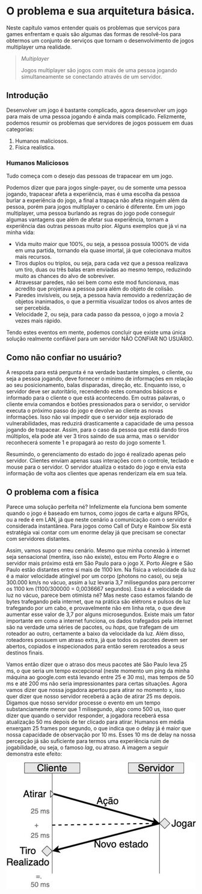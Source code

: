 # O problema e sua arquitetura básica.

Neste capítulo vamos entender quais os problemas que serviços para games enfrentam e quais são algumas das formas de resolvê-los para obtermos um conjunto de serviços que tornam o desenvolvimento de jogos multiplayer uma realidade. 

> *Multiplayer*
> 
> Jogos multiplayer são jogos com mais de uma pessoa jogando simultaneamente se conectando através de um servidor.

## Introdução

Desenvolver um jogo é bastante complicado, agora desenvolver um jogo para mais de uma pessoa jogando é ainda mais complicado. Felizmente, podemos resumir os problemas que servidores de jogos possuem em duas categorias:

1. Humanos maliciosos.
2. Física realística.

### Humanos Maliciosos

Tudo começa com o desejo das pessoas de trapacear em um jogo.

Podemos dizer que para jogos single-payer, ou de somente uma pessoa jogando, trapacear afeta a experiência, mas é uma escolha da pessoa burlar a experiência do jogo, a final a trapaça não afeta ninguém além da pessoa, porém para jogos multiplayer o cenário é diferente. Em um jogo multiplayer, uma pessoa burlando as regras do jogo pode conseguir algumas vantagens que além de afetar sua experiência, tornam a experiência das outras pessoas muito pior. Alguns exemplos que já vi na minha vida:

* Vida muito maior que 100%, ou seja, a pessoa possuia 1000% de vida em uma partida, tornando ela quase imortal, já que colecionava muitos mais recursos.
* Tiros duplos ou triplos, ou seja, para cada vez que a pessoa realizava um tiro, duas ou três balas eram enviadas ao mesmo tempo, reduzindo muito as chances do alvo de sobreviver.
* Atravessar paredes, não sei bem como este mod funcionava, mas acredito que projetava a pessoa para além do objeto de colisão.
* Paredes invisíveis, ou seja, a pessoa havia removido a redenrização de objetos inanimados, o que a permitia visualizar todos os alvos antes de ser percebida. 
* Velocidade 2, ou seja, para cada passo da pessoa, o jogo a movia 2 vezes mais rápido.

Tendo estes eventos em mente, podemos concluir que existe uma única solução realmente confiável para um servidor NÃO CONFIAR NO USUÁRIO.

## Como não confiar no usuário?

A resposta para está pergunta é na verdade bastante simples, o cliente, ou seja a pessoa jogando, deve fornecer o mínimo de informações em relação ao seu posicionamento, balas disparadas, direção, etc. Enquanto isso, o servidor deve ser autoritário, recendendo estes comandos básicos e informado para o cliente o que está acontecendo. Em outras palavras, o cliente envia comandos e botões pressionados para o servidor, o servidor executa o próximo passo do jogo e devolve ao cliente as novas informações. Isso não vai impedir que o servidor seja explorado de vulnerabilidades, mas reduzirá drasticamente a capacidade de uma pessoa jogando de trapacear. Assim, para o caso da pessoa que está dando tiros múltiplos, ela pode até ver 3 tiros saindo de sua arma, mas o servidor reconhecerá somente 1 e propagará ao resto do jogo somente 1. 

Resumindo, o gerenciamento do estado do jogo é realizado apenas pelo servidor. Clientes enviam apenas suas interações com o controle, teclado e mouse para o servidor. O servidor atualiza o estado do jogo e envia esta informação de volta aos clientes que apenas renderizam ela em sua tela.

## O problema com a física

Parece uma solução perfeita né? Infelizmente ela funciona bem somente quando o jogo é baseado em turnos, como jogos de carta e alguns RPGs, ou a rede é em LAN, já que neste cenário a comunicação com o servidor é considerada instantânea. Para jogos como Call of Duty e Rainbow Six está estratégia vai contar com um enorme delay já que precisam se conectar com servidores distantes.

Assim, vamos supor o meu cenário. Mesmo que minha conexão à internet seja sensacional (mentira, isso não existe), estou em Porto Alegre e o servidor mais próximo está em São Paulo para o jogo X. Porto Alegre e São Paulo estão distantes entre si mais de 1100 km. Na física a velocidade da luz é a maior velocidade atingível por um corpo (photons no caso), ou seja 300.000 km/s no vácuo, assim a luz levaria 3,7 milisegundos para percorrer os 1100 km (1100/300000 = 0,0036667 segundos). Essa é a velocidade da luz no vácuo, parece bem otimista né? Mas neste caso estamos falando de bytes trafegando pela internet, que na prática são elétrons e pulsos de luz trafegando por um cabo, e provavelmente não em linha reta, o que deve aumentar esse valor de 3,7 por alguns microsegundos. Existe mais um fator importante em como a internet funciona, os dados trafegados pela internet são na verdade uma séries de pacotes, ou *hops*, que trafegam de um roteador ao outro, certamente a baixo da velocidade da luz. Além disso, roteadores possuem um atraso extra, já que todos os pacotes devem ser abertos, copiados e inspecionados para então serem reroteados a seus destinos finais. 

Vamos então dizer que o atraso dos meus pacotes até São Paulo leva 25 ms, o que seria um tempo excepcional (neste momento um ping da minha máquina ao google.com está levando entre 25 e 30 ms), mas tempos de 50 ms e até 200 ms não seria impressionantes para certas situações. Agora vamos dizer que nossa jogadora apertou para atirar no momento x, isso quer dizer que nosso servidor receberá a ação de atirar 25 ms depois. Digamos que nosso servidor processe o evento em um tempo substanciamente menor que 1 milisegundo, algo como 500 us, isso quer dizer que quando o servidor responder, a jogadora receberá essa atualização 50 ms depois de ter clicado para atirar. Humanos em média enxergam 25 frames por segundo, o que indica que o delay já é maior que nossa capacidade de observação por 10 ms. Esses 10 ms de delay na nossa percepção já são suficiente para termos uma experiência ruim de jogabilidade, ou seja, o famoso *lag*, ou atraso. A imagem a seguir demonstra este efeito:

![Diagrama de atraso na conexão cliente servidor](../imagens/ping_time.jpg)